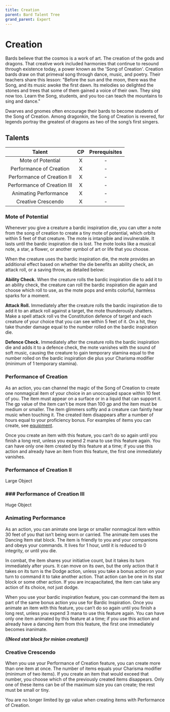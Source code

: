 ```yaml
---
title: Creation
parent: Bard Talent Tree
grand_parent: Expert
---
```


# Creation
Bards believe that the cosmos is a work of art. The creation of the gods and dragons. That creative work included harmonies that continue to resound through existence today, a power known as the 'Song of Creation'. Creation bards draw on that primeval song through dance, music, and poetry. Their teachers share this lesson: "Before the sun and the moon, there was the Song, and its music awoke the first dawn. Its melodies so delighted the stones and trees that some of them gained a voice of their own. They sing now too. Learn the Song, students, and you too can teach the mountains to sing and dance."

Dwarves and gnomes often encourage their bards to become students of the Song of Creation. Among dragonkin, the Song of Creation is revered, for legends portray the greatest of dragons as two of the song’s first singers.

## Talents

| Talent | CP | Prerequisites |
|:------:|:--:|:-------------:|
| Mote of Potential | X | - |
| Performance of Creation | X | - |
| Performance of Creation II | X | - |
| Performance of Creation III | X | - |
| Animating Performance | X | - |
| Creative Crescendo | X | - |

### Mote of Potential
Whenever you give a creature a bardic inspiration die, you can utter a note from the song of creation to create a tiny mote of potential, which orbits within 5 feet of that creature. The mote is intangible and invulnerable. It lasts until the bardic inspiration die is lost. The mote looks like a musical note, a star, a flower, or another symbol of art or life that you choose.

When the creature uses the bardic inspiration die, the mote provides an additional effect based on whether the die benefits an ability check, an attack roll, or a saving throw, as detailed below:

**Ability Check.** When the creature rolls the bardic inspiration die to add it to an ability check, the creature can roll the bardic inspiration die again and choose which roll to use, as the mote pops and emits colorful, harmless sparks for a moment.

**Attack Roll.** Immediately after the creature rolls the bardic inspiration die to add it to an attack roll against a target, the mote thunderously shatters. Make a spell attack roll vs the Constitution defence of target and each creature of your choice that you can see within 5 feet of it. On a hit, they take thunder damage equal to the number rolled on the bardic inspiration die.

**Defence Check.** Immediately after the creature rolls the bardic inspiration die and adds it to a defence check, the mote vanishes with the sound of soft music, causing the creature to gain temporary stamina equal to the number rolled on the bardic inspiration die plus your Charisma modifier (minimum of 1 temporary stamina).

### Performance of Creation
As an action, you can channel the magic of the Song of Creation to create one nonmagical item of your choice in an unoccupied space within 10 feet of you. The item must appear on a surface or in a liquid that can support it. The gp value of the item can’t be more than 100 gp and the item must be medium or smaller. The item glimmers softly and a creature can faintly hear music when touching it. The created item disappears after a number of hours equal to your proficiency bonus. For examples of items you can create, see [equipment](https://stormchaserroleplaying.com/stormchaserRPG/Equipment/).

Once you create an item with this feature, you can’t do so again until you finish a long rest, unless you expend 2 mana to use this feature again. You can have only one item created by this feature at a time; if you use this action and already have an item from this feature, the first one immediately vanishes.

### Performance of Creation II
Large Object

### ### Performance of Creation III
Huge Object

### Animating Performance
As an action, you can animate one large or smaller nonmagical item within 30 feet of you that isn’t being worn or carried. The animate item uses the Dancing Item stat block. The item is friendly to you and your companions and obeys your commands. It lives for 1 hour, until it is reduced to 0 integrity, or until you die.

In combat, the item shares your initiative count, but it takes its turn immediately after yours. It can move on its own, but the only action that it takes on its turn is the Dodge action, unless you take a bonus action on your turn to command it to take another action. That action can be one in its stat block or some other action. If you are incapacitated, the item can take any action of its choice, not just dodge.

When you use your bardic inspiration feature, you can command the item as part of the same bonus action you use for Bardic Inspiration. Once you animate an item with this feature, you can’t do so again until you finish a long rest, unless you expend 3 mana to use this feature again. You can have only one item animated by this feature at a time; if you use this action and already have a dancing item from this feature, the first one immediately becomes inanimate.

***((Need stat block for minion creature))***

### Creative Crescendo
When you use your Performance of Creation feature, you can create more than one item at once. The number of items equals your Charisma modifier (minimum of two items). If you create an item that would exceed that number, you choose which of the previously created items disappears. Only one of these items can be of the maximum size you can create; the rest must be small or tiny.

You are no longer limited by gp value when creating items with Performance of Creation.
